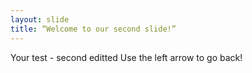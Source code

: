 ```yaml
---
layout: slide
title: “Welcome to our second slide!”
---
```

Your test - second editted
Use the left arrow to go back!
